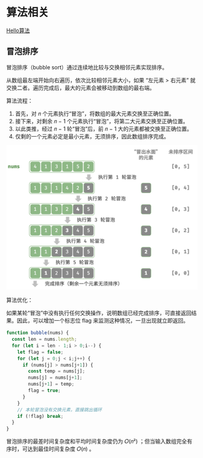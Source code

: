 # 算法相关

[Hello算法](https://www.hello-algo.com/)

## 冒泡排序

冒泡排序（bubble sort）通过连续地比较与交换相邻元素实现排序。

从数组最左端开始向右遍历，依次比较相邻元素大小，如果 “左元素 > 右元素” 就交换二者。遍历完成后，最大的元素会被移动到数组的最右端。

算法流程：

1. 首先，对 𝑛 个元素执行“冒泡”，将数组的最大元素交换至正确位置。
2. 接下来，对剩余 𝑛 − 1 个元素执行“冒泡”，将第二大元素交换至正确位置。
3. 以此类推，经过 𝑛 − 1 轮“冒泡”后，前 𝑛 − 1 大的元素都被交换至正确位置。
4. 仅剩的一个元素必定是最小元素，无须排序，因此数组排序完成。

![Bubble Sort](./images/algorithm/bubble_sort.png)

算法优化：

如果某轮“冒泡”中没有执行任何交换操作，说明数组已经完成排序，可直接返回结果。因此，可以增加一个标志位 flag 来监测这种情况，一旦出现就立即返回。

```js
function bubble(nums) {
  const len = nums.length;
  for (let i = len - 1;i > 0;i--) {
    let flag = false;
    for (let j = 0;j < i;j++) {
      if (nums[j] > nums[j+1]) {
        const temp = nums[j];
        nums[j] = nums[j+1];
        nums[j+1] = temp;
        flag = true;
      }
    }
    // 本轮冒泡没有交换元素，直接跳出循环
    if (!flag) break;
  }
}
```

冒泡排序的最差时间复杂度和平均时间复杂度仍为 𝑂(𝑛²) ；但当输入数组完全有序时，可达到最佳时间复杂度 𝑂(𝑛) 。